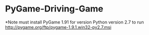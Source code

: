 # PyGame-Driving-Game
*Note must install PyGame 1.91 for version Python version 2.7 to run
http://pygame.org/ftp/pygame-1.9.1.win32-py2.7.msi
